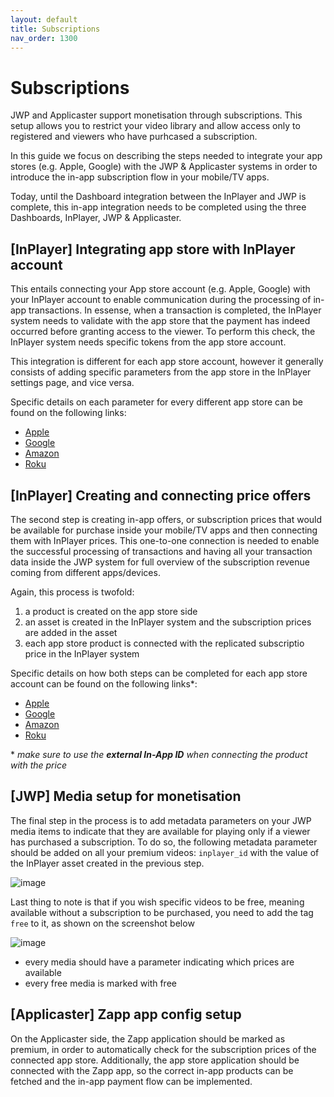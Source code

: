 ```yaml
---
layout: default
title: Subscriptions
nav_order: 1300
---
```


# Subscriptions

JWP and Applicaster support monetisation through subscriptions. This setup allows you to restrict your video library and allow access only to registered and viewers who have purhcased a subscription.

In this guide we focus on describing the steps needed to integrate your app stores (e.g. Apple, Google) with the JWP & Applicaster systems in order to introduce the in-app subscription flow in your mobile/TV apps.

Today, until the Dashboard integration between the InPlayer and JWP is complete, this in-app integration needs to be completed using the three Dashboards, InPlayer, JWP & Applicaster.

## [InPlayer] Integrating app store with InPlayer account
This entails connecting your App store account (e.g. Apple, Google) with your InPlayer account to enable communication during the processing of in-app transactions. In essense, when a transaction is completed, the InPlayer system needs to validate with the app store that the payment has indeed occurred before granting access to the viewer. To perform this check, the InPlayer system needs specific tokens from the app store account.

This integration is different for each app store account, however it generally consists of adding specific parameters from the app store in the InPlayer settings page, and vice versa.

Specific details on each parameter for every different app store can be found on the following links:

- [Apple](https://client.support.inplayer.com/integrations/in-app-integrations/ios/#connecting-your-inplayer-account-and-app-store-connect-app-4)
- [Google](https://client.support.inplayer.com/integrations/in-app-integrations/android/#connecting-your-inplayer-and-google-play-store-accounts-4)
- [Amazon](https://client.support.inplayer.com/integrations/in-app-integrations/amazon/#connecting-your-inplayer-and-amazon-accounts-4)
- [Roku](https://client.support.inplayer.com/integrations/in-app-integrations/roku/#connecting-your-inplayer-and-roku-accounts-4)

## [InPlayer] Creating and connecting price offers
The second step is creating in-app offers, or subscription prices that would be available for purchase inside your mobile/TV apps and then connecting them with InPlayer prices. This one-to-one connection is needed to enable the successful processing of transactions and having all your transaction data inside the JWP system for full overview of the subscription revenue coming from different apps/devices.

Again, this process is twofold:
1. a product is created on the app store side
2. an asset is created in the InPlayer system and the subscription prices are added in the asset
3. each app store product is connected with the replicated subscriptio price in the InPlayer system

Specific details on how both steps can be completed for each app store account can be found on the following links*:

- [Apple](https://client.support.inplayer.com/integrations/in-app-integrations/ios/#using-an-existing-apple-ppv-purchase-or-subscription-4)
- [Google](https://client.support.inplayer.com/integrations/in-app-integrations/android/#using-an-existing-google-ppv-or-subscription-product-4)
- [Amazon](https://client.support.inplayer.com/integrations/in-app-integrations/amazon/#setting-up-a-subscription-4)
- [Roku](https://client.support.inplayer.com/integrations/in-app-integrations/roku/#using-an-existing-roku-product-4)

\* _make sure to use the **external In-App ID** when connecting the product with the price_

## [JWP] Media setup for monetisation
The final step in the process is to add metadata parameters on your JWP media items to indicate that they are available for playing only if a viewer has purchased a subscription. To do so, the following metadata parameter should be added on all your premium videos: `inplayer_id` with the value of the InPlayer asset created in the previous step. 

![image](https://github.com/matejpetrovjwp/applicaster-docs/assets/138796738/8fe2eb69-ac39-4f9e-bac8-a5c6553e7704)

Last thing to note is that if you wish specific videos to be free, meaning available without a subscription to be purchased, you need to add the tag `free` to it, as shown on the screenshot below

![image](https://github.com/matejpetrovjwp/applicaster-docs/assets/138796738/75dc775d-90a0-417c-bf40-87df99dd1ad1)


- every media should have a parameter indicating which prices are available
- every free media is marked with free

## [Applicaster] Zapp app config setup
On the Applicaster side, the Zapp application should be marked as premium, in order to automatically check for the subscription prices of the connected app store. Additionally, the app store application should be connected with the Zapp app, so the correct in-app products can be fetched and the in-app payment flow can be implemented.

